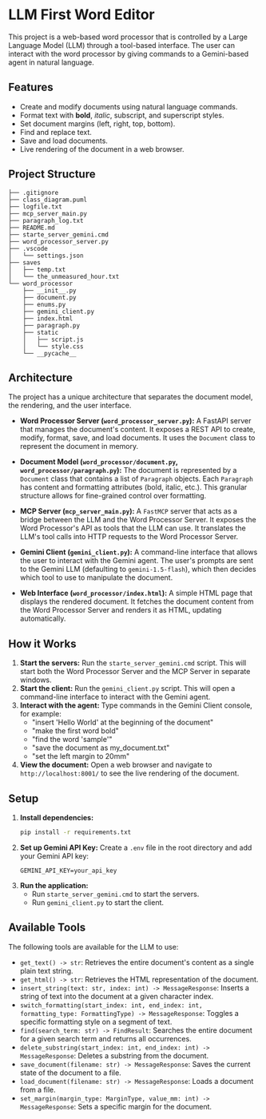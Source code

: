 # LLM First Word Editor

This project is a web-based word processor that is controlled by a Large Language Model (LLM) through a tool-based interface. The user can interact with the word processor by giving commands to a Gemini-based agent in natural language.

## Features

- Create and modify documents using natural language commands.
- Format text with **bold**, *italic*, subscript, and superscript styles.
- Set document margins (left, right, top, bottom).
- Find and replace text.
- Save and load documents.
- Live rendering of the document in a web browser.

## Project Structure

```
├── .gitignore
├── class_diagram.puml
├── logfile.txt
├── mcp_server_main.py
├── paragraph_log.txt
├── README.md
├── starte_server_gemini.cmd
├── word_processor_server.py
├── .vscode
│   └── settings.json
├── saves
│   ├── temp.txt
│   └── the_unmeasured_hour.txt
└── word_processor
    ├── __init__.py
    ├── document.py
    ├── enums.py
    ├── gemini_client.py
    ├── index.html
    ├── paragraph.py
    ├── static
    │   ├── script.js
    │   └── style.css
    └── __pycache__
```

## Architecture

The project has a unique architecture that separates the document model, the rendering, and the user interface.

-   **Word Processor Server (`word_processor_server.py`):** A FastAPI server that manages the document's content. It exposes a REST API to create, modify, format, save, and load documents. It uses the `Document` class to represent the document in memory.

-   **Document Model (`word_processor/document.py`, `word_processor/paragraph.py`):** The document is represented by a `Document` class that contains a list of `Paragraph` objects. Each `Paragraph` has content and formatting attributes (bold, italic, etc.). This granular structure allows for fine-grained control over formatting.

-   **MCP Server (`mcp_server_main.py`):** A `FastMCP` server that acts as a bridge between the LLM and the Word Processor Server. It exposes the Word Processor's API as tools that the LLM can use. It translates the LLM's tool calls into HTTP requests to the Word Processor Server.

-   **Gemini Client (`gemini_client.py`):** A command-line interface that allows the user to interact with the Gemini agent. The user's prompts are sent to the Gemini LLM (defaulting to `gemini-1.5-flash`), which then decides which tool to use to manipulate the document.

-   **Web Interface (`word_processor/index.html`):** A simple HTML page that displays the rendered document. It fetches the document content from the Word Processor Server and renders it as HTML, updating automatically.

## How it Works

1.  **Start the servers:** Run the `starte_server_gemini.cmd` script. This will start both the Word Processor Server and the MCP Server in separate windows.
2.  **Start the client:** Run the `gemini_client.py` script. This will open a command-line interface to interact with the Gemini agent.
3.  **Interact with the agent:** Type commands in the Gemini Client console, for example:
    -   "insert 'Hello World' at the beginning of the document"
    -   "make the first word bold"
    -   "find the word 'sample'"
    -   "save the document as my_document.txt"
    -   "set the left margin to 20mm"
4.  **View the document:** Open a web browser and navigate to `http://localhost:8001/` to see the live rendering of the document.

## Setup

1.  **Install dependencies:**
    ```bash
    pip install -r requirements.txt
    ```
2.  **Set up Gemini API Key:**
    Create a `.env` file in the root directory and add your Gemini API key:
    ```
    GEMINI_API_KEY=your_api_key
    ```
3.  **Run the application:**
    -   Run `starte_server_gemini.cmd` to start the servers.
    -   Run `gemini_client.py` to start the client.

## Available Tools

The following tools are available for the LLM to use:

-   `get_text() -> str`: Retrieves the entire document's content as a single plain text string.
-   `get_html() -> str`: Retrieves the HTML representation of the document.
-   `insert_string(text: str, index: int) -> MessageResponse`: Inserts a string of text into the document at a given character index.
-   `switch_formatting(start_index: int, end_index: int, formatting_type: FormattingType) -> MessageResponse`: Toggles a specific formatting style on a segment of text.
-   `find(search_term: str) -> FindResult`: Searches the entire document for a given search term and returns all occurrences.
-   `delete_substring(start_index: int, end_index: int) -> MessageResponse`: Deletes a substring from the document.
-   `save_document(filename: str) -> MessageResponse`: Saves the current state of the document to a file.
-   `load_document(filename: str) -> MessageResponse`: Loads a document from a file.
-   `set_margin(margin_type: MarginType, value_mm: int) -> MessageResponse`: Sets a specific margin for the document.